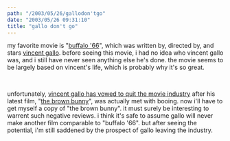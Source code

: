 ```yaml
---
path: "/2003/05/26/gallodon'tgo" 
date: "2003/05/26 09:31:10" 
title: "gallo don't go" 
---
```

<p>my favorite movie is "<a href="http://www.imdb.com/Title?Buffalo+'66+(1998)">buffalo '66</a>", which was written by, directed by, and stars <a href="http://www.imdb.com/Name?Gallo,%20Vincent">vincent gallo</a>. before seeing this movie, i had no idea who vincent gallo was, and i still have never seen anything else he's done. the movie seems to be largely based on vincent's life, which is probably why it's so great.</p><br><p>unfortunately, <a href="http://story.news.yahoo.com/news?tmpl=story&amp;cid=638&amp;ncid=579&amp;e=1&amp;u=/nm/20030523/en_nm/arts_cannes_gallo_dc">vincent gallo has vowed to quit the movie industry</a> after his latest film, "<a href="http://www.imdb.com/Title?0330099">the brown bunny</a>", was actually met with booing. now i'll have to get myself a copy of "the brown bunny". it must surely be interesting to warrent such negative reviews. i think it's safe to assume gallo will never make another film comparable to "buffalo '66". but after seeing the potential, i'm still saddened by the prospect of gallo leaving the industry.</p>